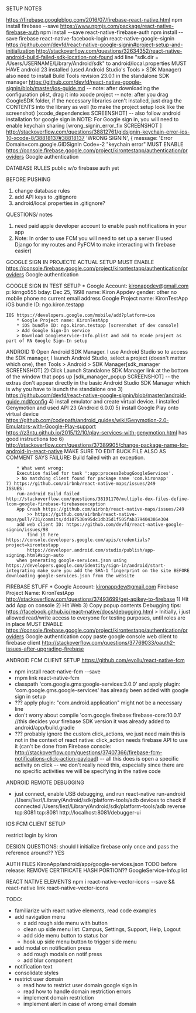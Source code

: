 SETUP NOTES


https://firebase.googleblog.com/2016/07/firebase-react-native.html
	npm install firebase --save
https://www.npmjs.com/package/react-native-firebase-auth
	npm install --save react-native-firebase-auth
	npm install --save firebase react-native-facebook-login react-native-google-signin
	https://github.com/devfd/react-native-google-signin#project-setup-and-initialization
http://stackoverflow.com/questions/32634352/react-native-android-build-failed-sdk-location-not-found
	add line "sdk.dir = /Users/USERNAME/Library/Android/sdk" to android/local.properties
	MUST HAVE android 23 installed (used Android Studio's Tools > SDK Manager)
	also need to install Build Tools revision 23.0.1 in the standalone SDK manager
https://github.com/devfd/react-native-google-signin/blob/master/ios-guide.md
	-- note: after downloading the configuration plist, drag it into xcode project
	-- note: after you drag GoogleSDK folder, if the necessary libraries aren't installed, just drag the CONTENTS into the library as well (to make the project setup look like the screenshot) [xcode_dependencies SCREENSHOT]
	-- also follow android installation for google sign in
NOTE: For Google sign in, you will need to enable keychain sharing [wrong_signin_error_fix SCREENSHOT ]
	http://stackoverflow.com/questions/38812761/gidsignin-keychain-error-ios-10-xcode-8/38818137#38818137
	'WRONG SIGNIN', { message: 'Error Domain=com.google.GIDSignIn Code=-2 "keychain error"
MUST ENABLE https://console.firebase.google.com/project/kirontestapp/authentication/providers Google authentication

DATABASE RULES public w/o firebase auth yet

BEFORE PUSHING
1. change database rules
2. add API keys to .gitignore
3. android/local.properties in .gitignore?

QUESTIONS/ notes
1. need paid apple developer account to enable push notifications in your app
2. Note: In order to use FCM you will need to set up a server (I used Django for my routes and PyFCM to make interacting with firebase easier)


GOOGLE SIGN IN PROJECTE ACTUAL SETUP
MUST ENABLE https://console.firebase.google.com/project/kirontestapp/authentication/providers Google authentication


GOOGLE SIGN IN TEST SETUP
	* Google Account: kironappdev@gmail.com
		p: kirngo555
		bday: Dec 25, 1998
		name: Kiron Appdev
		gender: other
		no mobile phone
		no current email address
	Google Project name: KironTestApp
	iOS bundle ID: ngo.kiron.testapp


	IOS https://developers.google.com/mobile/add?platform=ios
		* Google Project name: KironTestApp
		* iOS bundle ID: ngo.kiron.testapp [screenshot of dev console]
		> Add Google Sign-In service
		> Download GoogleService-Info.plist and add to XCode project as part of RN Google Sign-In setup

ANDROID
	1) Open Android SDK Manager. I use Android Studio so to access the SDK manager, I launch Android Studio, select a project (doesn't matter which one), then Tools > Android > SDK Manager[sdk_manager SCREENSHOT]
	2) Click Launch Standalone SDK Manager link at the bottom of the window that pops up [sdk_manager_popup SCREENSHOT] -- the extras don't appear directly in the basic Android Studio SDK Manager which is why you have to launch the standalone one
	3) https://github.com/devfd/react-native-google-signin/blob/master/android-guide.md#config
	4) install emulator and create virtual device. I installed Genymotion and used API 23 (Android 6.0.0)
	5) install Google Play onto virtual device https://github.com/codepath/android_guides/wiki/Genymotion-2.0-Emulators-with-Google-Play-support
		https://z3ntu.github.io/2015/12/10/play-services-with-genymotion.html has good instructions too
	6) http://stackoverflow.com/questions/37389905/change-package-name-for-android-in-react-native MAKE SURE TO EDIT BUCK FILE ALSO AS COMMENT SAYS
		FAILURE: Build failed with an exception.

		* What went wrong:
		Execution failed for task ':app:processDebugGoogleServices'.
		> No matching client found for package name 'com.kironapp'
	7) https://github.com/airbnb/react-native-maps/issues/249
	ISSUES:
		run-android Build failed http://stackoverflow.com/questions/38191170/multiple-dex-files-define-lcom-google-firebase-firebaseexception
		App Crash https://github.com/airbnb/react-native-maps/issues/249
			>> https://github.com/airbnb/react-native-maps/pull/731/commits/dd107530a95dc1db35d1f505fab379404386e304
		add web client ID: https://github.com/devfd/react-native-google-signin/issues/98
			find it here https://console.developers.google.com/apis/credentials?project=kirontestapp
			https://developer.android.com/studio/publish/app-signing.html#sign-auto
		when generating google-services.json using https://developers.google.com/identity/sign-in/android/start-integrating make sure you add the SHA-1 fingerprint on the site BEFORE downloading google-services.json from the website


FIREBASE STUFF
	* Google Account: kironappdev@gmail.com
	Firebase Project Name: KironTestApp
	http://stackoverflow.com/questions/37493699/get-apikey-to-firebase
		1) Hit add App on console
		2) Hit Web
		3) Copy popup contents
	Debugging tips: https://facebook.github.io/react-native/docs/debugging.html
	> Initially, i just allowed read/write access to everyone for testing purposes, until roles are in place
	MUST ENABLE https://console.firebase.google.com/project/kirontestapp/authentication/providers Google authentication
	copy paste google console web client to firebase client http://stackoverflow.com/questions/37769033/oauth2-issues-after-upgrading-firebase

ANDROID FCM CLIENT SETUP https://github.com/evollu/react-native-fcm
- npm install react-native-fcm --save
- rnpm link react-native-fcm
- classpath 'com.google.gms:google-services:3.0.0' and apply plugin: 'com.google.gms.google-services' has already been added with google sign in setup
- ???   apply plugin: "com.android.application" might not be a necessary line
- don't worry about compile 'com.google.firebase:firebase-core:10.0.1' //this decides your firebase SDK version it was already added to android/app/build.gradle
- ??? probably ignore the custom click_actions, we just need main
	this is not in the context of react native: click_action needs firebase API to use it (can't be done from Firebase console: http://stackoverflow.com/questions/37407366/firebase-fcm-notifications-click-action-payload) -- all this does is open a specific activity on click -- we don't really need this, especially since there are no specific activities we will be specifying in the native code

ANDROID REMOTE DEBUGGING
- just connect, enable USB debugging, and run react-native run-android
/Users/liezl/Library/Android/sdk/platform-tools/adb devices to check if connected
/Users/liezl/Library/Android/sdk/platform-tools/adb reverse tcp:8081 tcp:8081
http://localhost:8081/debugger-ui

IOS FCM CLIENT SETUP

restrict login by kiron

DESIGN QUESTIONS:
should I initialize firebase only once and pass the reference around?? YES

AUTH FILES
KironApp/android/app/google-services.json
	TODO before release: REMOVE CERTIFICATE HASH PORTION??
GoogleService-Info.plist

REACT NATIVE ELEMENTS
npm i react-native-vector-icons --save && react-native link react-native-vector-icons


TODO:
- familiarize with react native elements, read code examples
- add navigation menu
	- x add rough side menu with button
	- clean up side menu list: Campus, Settings, Support, Help, Logout
	- add side menu button to status bar
	- hook up side menu button to trigger side menu
- add modal on notification press
	- add rough modals on notif press
	- add blur component
- notification text
- consolidate styles
- restrict user domain
	- read how to restrict user domain google sign in
	- read how to handle domain restriction errors
	- implement domain restriction
	- implement alert in case of wrong email domain
